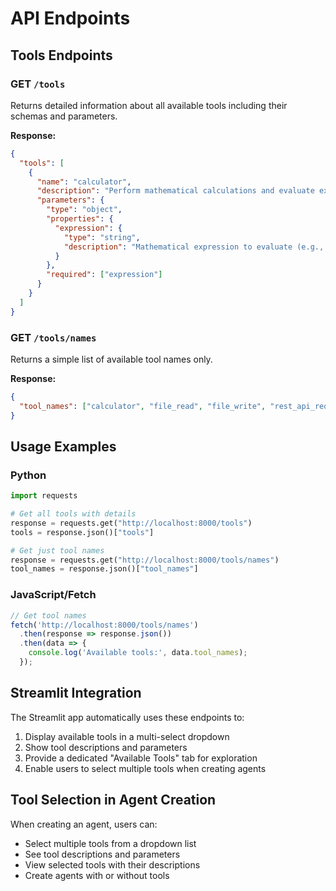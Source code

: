 # API Endpoints

## Tools Endpoints

### GET `/tools`
Returns detailed information about all available tools including their schemas and parameters.

**Response:**
```json
{
  "tools": [
    {
      "name": "calculator",
      "description": "Perform mathematical calculations and evaluate expressions safely.",
      "parameters": {
        "type": "object",
        "properties": {
          "expression": {
            "type": "string",
            "description": "Mathematical expression to evaluate (e.g., '2 + 3 * 4')"
          }
        },
        "required": ["expression"]
      }
    }
  ]
}
```

### GET `/tools/names`
Returns a simple list of available tool names only.

**Response:**
```json
{
  "tool_names": ["calculator", "file_read", "file_write", "rest_api_request", "get_request", "post_request", "put_request", "patch_request", "delete_request"]
}
```

## Usage Examples

### Python
```python
import requests

# Get all tools with details
response = requests.get("http://localhost:8000/tools")
tools = response.json()["tools"]

# Get just tool names
response = requests.get("http://localhost:8000/tools/names")
tool_names = response.json()["tool_names"]
```

### JavaScript/Fetch
```javascript
// Get tool names
fetch('http://localhost:8000/tools/names')
  .then(response => response.json())
  .then(data => {
    console.log('Available tools:', data.tool_names);
  });
```

## Streamlit Integration

The Streamlit app automatically uses these endpoints to:
1. Display available tools in a multi-select dropdown
2. Show tool descriptions and parameters
3. Provide a dedicated "Available Tools" tab for exploration
4. Enable users to select multiple tools when creating agents

## Tool Selection in Agent Creation

When creating an agent, users can:
- Select multiple tools from a dropdown list
- See tool descriptions and parameters
- View selected tools with their descriptions
- Create agents with or without tools
